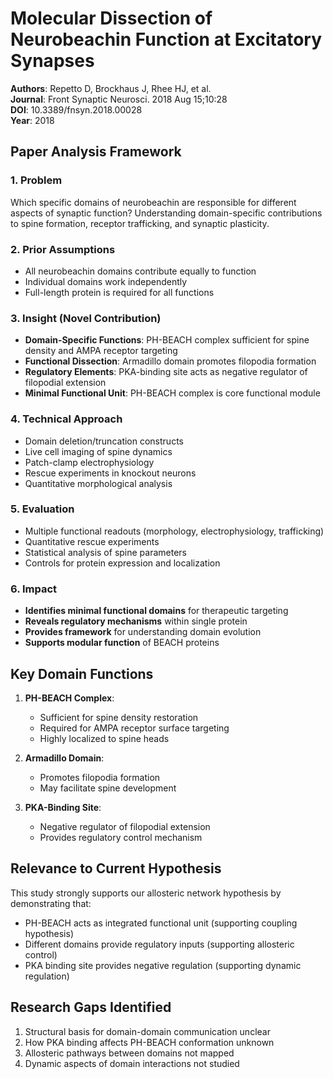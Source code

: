 # Molecular Dissection of Neurobeachin Function at Excitatory Synapses

**Authors**: Repetto D, Brockhaus J, Rhee HJ, et al.  
**Journal**: Front Synaptic Neurosci. 2018 Aug 15;10:28  
**DOI**: 10.3389/fnsyn.2018.00028  
**Year**: 2018

## Paper Analysis Framework

### 1. Problem
Which specific domains of neurobeachin are responsible for different aspects of synaptic function? Understanding domain-specific contributions to spine formation, receptor trafficking, and synaptic plasticity.

### 2. Prior Assumptions
- All neurobeachin domains contribute equally to function
- Individual domains work independently
- Full-length protein is required for all functions

### 3. Insight (Novel Contribution)
- **Domain-Specific Functions**: PH-BEACH complex sufficient for spine density and AMPA receptor targeting
- **Functional Dissection**: Armadillo domain promotes filopodia formation
- **Regulatory Elements**: PKA-binding site acts as negative regulator of filopodial extension
- **Minimal Functional Unit**: PH-BEACH complex is core functional module

### 4. Technical Approach
- Domain deletion/truncation constructs
- Live cell imaging of spine dynamics
- Patch-clamp electrophysiology
- Rescue experiments in knockout neurons
- Quantitative morphological analysis

### 5. Evaluation
- Multiple functional readouts (morphology, electrophysiology, trafficking)
- Quantitative rescue experiments
- Statistical analysis of spine parameters
- Controls for protein expression and localization

### 6. Impact
- **Identifies minimal functional domains** for therapeutic targeting
- **Reveals regulatory mechanisms** within single protein
- **Provides framework** for understanding domain evolution
- **Supports modular function** of BEACH proteins

## Key Domain Functions

1. **PH-BEACH Complex**: 
   - Sufficient for spine density restoration
   - Required for AMPA receptor surface targeting
   - Highly localized to spine heads

2. **Armadillo Domain**: 
   - Promotes filopodia formation
   - May facilitate spine development

3. **PKA-Binding Site**: 
   - Negative regulator of filopodial extension
   - Provides regulatory control mechanism

## Relevance to Current Hypothesis

This study strongly supports our allosteric network hypothesis by demonstrating that:
- PH-BEACH acts as integrated functional unit (supporting coupling hypothesis)
- Different domains provide regulatory inputs (supporting allosteric control)
- PKA binding site provides negative regulation (supporting dynamic regulation)

## Research Gaps Identified

1. Structural basis for domain-domain communication unclear
2. How PKA binding affects PH-BEACH conformation unknown
3. Allosteric pathways between domains not mapped
4. Dynamic aspects of domain interactions not studied